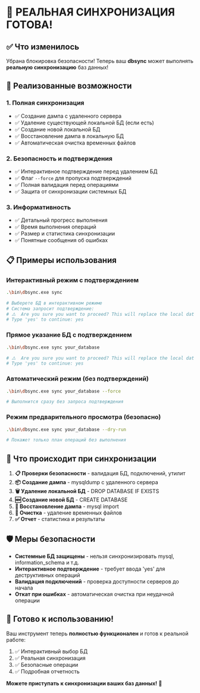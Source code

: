 # 🎊 РЕАЛЬНАЯ СИНХРОНИЗАЦИЯ ГОТОВА!

## ✅ Что изменилось

Убрана блокировка безопасности! Теперь ваш **dbsync** может выполнять **реальную синхронизацию** баз данных!

## 🚀 Реализованные возможности

### 1. **Полная синхронизация**
- ✅ Создание дампа с удаленного сервера
- ✅ Удаление существующей локальной БД (если есть)
- ✅ Создание новой локальной БД  
- ✅ Восстановление дампа в локальную БД
- ✅ Автоматическая очистка временных файлов

### 2. **Безопасность и подтверждения**
- ✅ Интерактивное подтверждение перед удалением БД
- ✅ Флаг `--force` для пропуска подтверждений
- ✅ Полная валидация перед операциями
- ✅ Защита от синхронизации системных БД

### 3. **Информативность**
- ✅ Детальный прогресс выполнения
- ✅ Время выполнения операций
- ✅ Размер и статистика синхронизации
- ✅ Понятные сообщения об ошибках

## 📋 Примеры использования

### Интерактивный режим с подтверждением
```bash
.\bin\dbsync.exe sync

# Выберете БД в интерактивном режиме
# Система запросит подтверждение:
# ⚠️  Are you sure you want to proceed? This will replace the local database 'your_db'
# Type 'yes' to continue: yes
```

### Прямое указание БД с подтверждением
```bash
.\bin\dbsync.exe sync your_database

# ⚠️  Are you sure you want to proceed? This will replace the local database 'your_database'
# Type 'yes' to continue: yes
```

### Автоматический режим (без подтверждений)
```bash
.\bin\dbsync.exe sync your_database --force

# Выполнится сразу без запроса подтверждения
```

### Режим предварительного просмотра (безопасно)
```bash
.\bin\dbsync.exe sync your_database --dry-run

# Покажет только план операций без выполнения
```

## 🔧 Что происходит при синхронизации

1. **📋 Проверки безопасности** - валидация БД, подключений, утилит
2. **📦 Создание дампа** - mysqldump с удаленного сервера  
3. **🗑️ Удаление локальной БД** - DROP DATABASE IF EXISTS
4. **🆕 Создание новой БД** - CREATE DATABASE
5. **🔄 Восстановление дампа** - mysql import
6. **🧹 Очистка** - удаление временных файлов
7. **✅ Отчет** - статистика и результаты

## 🛡️ Меры безопасности

- **Системные БД защищены** - нельзя синхронизировать mysql, information_schema и т.д.
- **Интерактивное подтверждение** - требует ввода 'yes' для деструктивных операций
- **Валидация подключений** - проверка доступности серверов до начала
- **Откат при ошибках** - автоматическая очистка при неудачной операции

## 🎯 Готово к использованию!

Ваш инструмент теперь **полностью функционален** и готов к реальной работе:

1. ✅ Интерактивный выбор БД
2. ✅ Реальная синхронизация  
3. ✅ Безопасные операции
4. ✅ Подробная отчетность

**Можете приступать к синхронизации ваших баз данных!** 🎊
